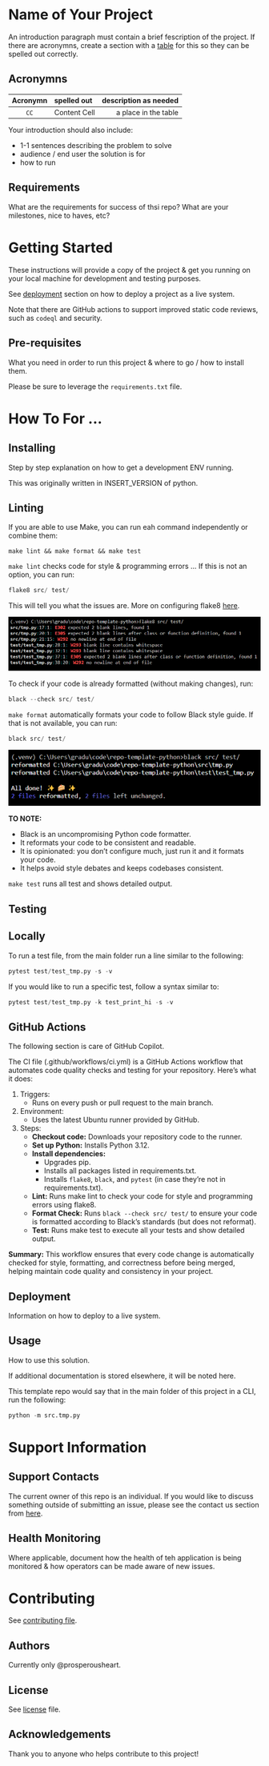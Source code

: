 # Name of Your Project
An introduction paragraph must contain a brief fescription of the project. If there are acronymns, create a section with a [table](https://docs.github.com/en/get-started/writing-on-github/working-with-advanced-formatting/organizing-information-with-tables) for this so they can be spelled out correctly.

## Acronymns

| Acronymn | spelled out | description as needed |
| :---: | :--- | ---: |
| `CC` | Content Cell | a place in the table |

Your introduction should also include:
- 1-1 sentences describing the problem to solve
- audience / end user the solution is for
- how to run

## Requirements

What are the requirements for success of thsi repo? What are your milestones, nice to haves, etc?

# Getting Started

These instructions will provide a copy of the project & get you running on your local machine for development and testing purposes.

See [deployment](#deployment) section on how to deploy a project as a live system.

Note that there are GitHub actions to support improved static code reviews, such as `codeql` and security.

## Pre-requisites

What you need in order to run this project & where to go / how to install them.

Please be sure to leverage the `requirements.txt` file.

# How To For ...

## Installing

Step by step explanation on how to get a development ENV running.

This was originally written in INSERT_VERSION of python.

## Linting

If you are able to use Make, you can run eah command independently or combine them:

```
make lint && make format && make test
```

`make lint` checks code for style & programming errors ... If this is not an option, you can run:

```python
flake8 src/ test/
```

This will tell you what the issues are. More on configuring flake8 [here](https://flake8.pycqa.org/en/latest/user/configuration.html).

![Example of running flake8](/IMGs/Examples/example-flake8.png)

To check if your code is already formatted (without making changes), run:

```python
black --check src/ test/
```

`make format` automatically formats your code to follow Black style guide. If that is not available, you can run:

```python
black src/ test/
```

![Example of running black](/IMGs/Examples/example-black.png)

**TO NOTE:**
- Black is an uncompromising Python code formatter.
- It reformats your code to be consistent and readable.
- It is opinionated: you don’t configure much, just run it and it formats your code.
- It helps avoid style debates and keeps codebases consistent.

`make test` runs all test and shows detailed output.

## Testing

## Locally

To run a test file, from the main folder run a line similar to the following:

```python
pytest test/test_tmp.py -s -v
```

If you would like to run a specific test, follow a syntax similar to:

```python
pytest test/test_tmp.py -k test_print_hi -s -v
```

## GitHub Actions

The following section is care of GitHub Copilot.

The CI file (.github/workflows/ci.yml) is a GitHub Actions workflow that automates code quality checks and testing for your repository. Here’s what it does:

1. Triggers:
    - Runs on every push or pull request to the main branch.
2. Environment:
    - Uses the latest Ubuntu runner provided by GitHub.
3. Steps:
    - **Checkout code:** Downloads your repository code to the runner.
    - **Set up Python:** Installs Python 3.12.
    - **Install dependencies:**
        - Upgrades pip.
        - Installs all packages listed in requirements.txt.
        - Installs `flake8`, `black`, and `pytest` (in case they’re not in requirements.txt).
    - **Lint:** Runs make lint to check your code for style and programming errors using flake8.
    - **Format Check:** Runs `black --check src/ test/` to ensure your code is formatted according to Black’s standards (but does not reformat).
    - **Test:** Runs make test to execute all your tests and show detailed output.

**Summary:**
This workflow ensures that every code change is automatically checked for style, formatting, and correctness before being merged, helping maintain code quality and consistency in your project.

## Deployment

Information on how to deploy to a live system.

## Usage

How to use this solution.

If additional documentation is stored elsewhere, it will be noted here.

This template repo would say that in the main folder of this project in a CLI, run the following:

```python
python -m src.tmp.py
```

# Support Information

## Support Contacts

The current owner of this repo is an individual. If you would like to discuss something outside of submitting an issue, please see the contact us section from [here](https://resume.prosperousheart.com/).

## Health Monitoring

Where applicable, document how the health of teh application is being monitored & how operators can be made aware of new issues.

# Contributing

See [contributing file](contributing.md).

## Authors

Currently only @prosperousheart.

## License

See [license](license.md) file.

## Acknowledgements

Thank you to anyone who helps contribute to this project!
